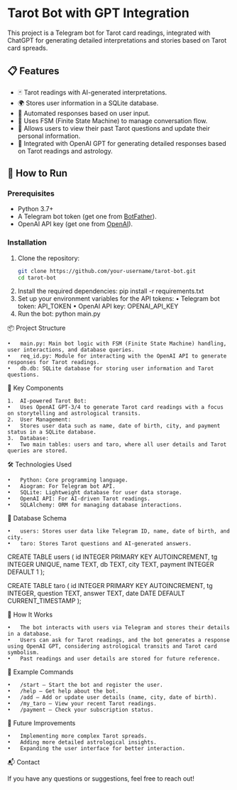# Tarot Bot with GPT Integration

This project is a Telegram bot for Tarot card readings, integrated with ChatGPT for generating detailed interpretations and stories based on Tarot card spreads.

## 📋 Features
- 🃏 Tarot readings with AI-generated interpretations.
- 🌍 Stores user information in a SQLite database.
- 💬 Automated responses based on user input.
- 🔄 Uses FSM (Finite State Machine) to manage conversation flow.
- 🔧 Allows users to view their past Tarot questions and update their personal information.
- 🌟 Integrated with OpenAI GPT for generating detailed responses based on Tarot readings and astrology.

## 🚀 How to Run

### Prerequisites
- Python 3.7+
- A Telegram bot token (get one from [BotFather](https://core.telegram.org/bots#botfather)).
- OpenAI API key (get one from [OpenAI](https://beta.openai.com/signup/)).

### Installation

1. Clone the repository:
   ```bash
   git clone https://github.com/your-username/tarot-bot.git
   cd tarot-bot
2.	Install the required dependencies:
   pip install -r requirements.txt
3.	Set up your environment variables for the API tokens:
	•	Telegram bot token: API_TOKEN
	•	OpenAI API key: OPENAI_API_KEY
4. Run the bot:
   python main.py

📦 Project Structure

	•	main.py: Main bot logic with FSM (Finite State Machine) handling, user interactions, and database queries.
	•	req_id.py: Module for interacting with the OpenAI API to generate responses for Tarot readings.
	•	db.db: SQLite database for storing user information and Tarot questions.

🌟 Key Components

	1.	AI-powered Tarot Bot:
	•	Uses OpenAI GPT-3/4 to generate Tarot card readings with a focus on storytelling and astrological transits.
	2.	User Management:
	•	Stores user data such as name, date of birth, city, and payment status in a SQLite database.
	3.	Database:
	•	Two main tables: users and taro, where all user details and Tarot queries are stored.

🛠️ Technologies Used

	•	Python: Core programming language.
	•	Aiogram: For Telegram bot API.
	•	SQLite: Lightweight database for user data storage.
	•	OpenAI API: For AI-driven Tarot readings.
	•	SQLAlchemy: ORM for managing database interactions.

📄 Database Schema

	•	users: Stores user data like Telegram ID, name, date of birth, and city.
	•	taro: Stores Tarot questions and AI-generated answers.
CREATE TABLE users (
    id INTEGER PRIMARY KEY AUTOINCREMENT,
    tg INTEGER UNIQUE,
    name TEXT,
    db TEXT,
    city TEXT,
    payment INTEGER DEFAULT 1
);

CREATE TABLE taro (
    id INTEGER PRIMARY KEY AUTOINCREMENT,
    tg INTEGER,
    question TEXT,
    answer TEXT,
    date DATE DEFAULT CURRENT_TIMESTAMP
);

🤖 How It Works

	•	The bot interacts with users via Telegram and stores their details in a database.
	•	Users can ask for Tarot readings, and the bot generates a response using OpenAI GPT, considering astrological transits and Tarot card symbolism.
	•	Past readings and user details are stored for future reference.

📢 Example Commands

	•	/start — Start the bot and register the user.
	•	/help — Get help about the bot.
	•	/add — Add or update user details (name, city, date of birth).
	•	/my_taro — View your recent Tarot readings.
	•	/payment — Check your subscription status.

🎯 Future Improvements

	•	Implementing more complex Tarot spreads.
	•	Adding more detailed astrological insights.
	•	Expanding the user interface for better interaction.

📬 Contact

If you have any questions or suggestions, feel free to reach out!

